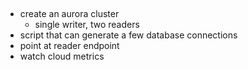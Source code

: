 ##
- create an aurora cluster
  - single writer, two readers
- script that can generate a few database connections
- point at reader endpoint
- watch cloud metrics

##

##

